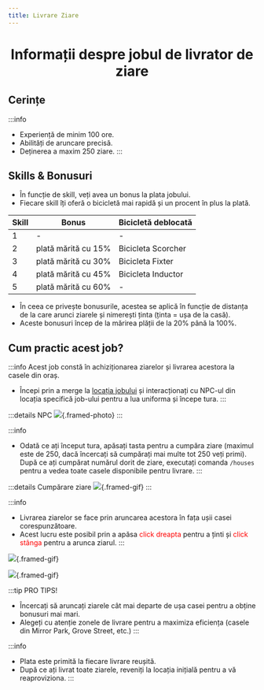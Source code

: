 ```yaml
---
title: Livrare Ziare
---
```


# <span class="title-font"><center>Informații despre jobul de livrator de ziare</center></span>

## <span class="header-font">Cerințe</span>
:::info
- Experiență de minim 100 ore.
- Abilități de aruncare precisă.
- Deținerea a maxim 250 ziare.
:::

## <span class="header-font">Skills & Bonusuri</span>

- În funcție de skill, veți avea un bonus la plata jobului.
- Fiecare skill îți oferă o bicicletă mai rapidă și un procent în plus la plată.

| Skill                | Bonus                                     | Bicicletă deblocată
| -------------------  | -------------------                       | -------------------
| 1                    | -                                         | -
| 2                    | plată mărită cu 15%                       | Bicicleta Scorcher
| 3                    | plată mărită cu 30%                       | Bicicleta Fixter
| 4                    | plată mărită cu 45%                       | Bicicleta Inductor
| 5                    | plată mărită cu 60%                       | -

- În ceea ce privește bonusurile, acestea se aplică în funcție de distanța de la care arunci ziarele și nimerești ținta (ținta = ușa de la casă).
- Aceste bonusuri încep de la mărirea plății de la 20% până la 100%.

## <span class="header-font">Cum practic acest job?</span>

:::info
Acest job constă în achiziționarea ziarelor și livrarea acestora la casele din oraș.

- Începi prin a merge la [locația jobului](locatii) și interacționați cu NPC-ul din locația specifică job-ului pentru a lua uniforma și începe tura.
:::

:::details NPC
![](https://i.imgur.com/7RLhmOn.png){.framed-photo}
:::

:::info
- Odată ce ați început tura, apăsați tasta <KeyIcon keyType="g"/> pentru a cumpăra ziare (maximul este de 250, dacă încercați să cumpărați mai multe tot 250 veți primi). După ce ați cumpărat numărul dorit de ziare, executați comanda ``/houses`` pentru a vedea toate casele disponibile pentru livrare.
:::

:::details Cumpărare ziare
![](https://i.imgur.com/IrbDHpV.gif){.framed-gif}
:::

:::info
- Livrarea ziarelor se face prin aruncarea acestora în fața ușii casei corespunzătoare.
- Acest lucru este posibil prin a apăsa <span style="color:red">click dreapta</span> pentru a ținti și <span style="color:red">click stânga</span> pentru a arunca ziarul.
:::

![](https://i.imgur.com/gRC6gTJ.gif){.framed-gif}

![](https://i.imgur.com/lhiJdX5.gif){.framed-gif}

:::tip PRO TIPS!
- Încercați să aruncați ziarele cât mai departe de ușa casei pentru a obține bonusuri mai mari.
- Alegeți cu atenție zonele de livrare pentru a maximiza eficiența (casele din Mirror Park, Grove Street, etc.)
:::

:::info
- Plata este primită la fiecare livrare reușită.
- După ce ați livrat toate ziarele, reveniți la locația inițială pentru a vă reaproviziona.
:::